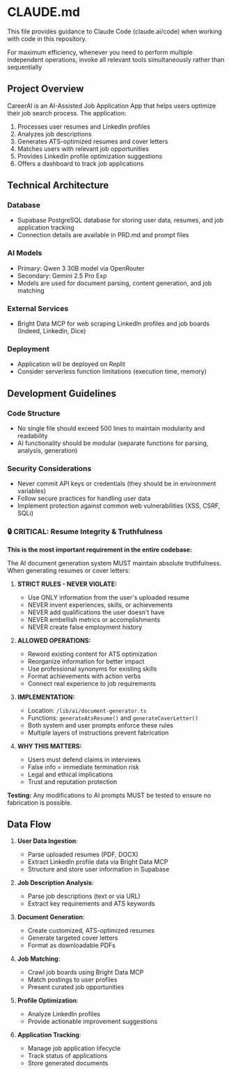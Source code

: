 # CLAUDE.md

This file provides guidance to Claude Code (claude.ai/code) when working with code in this repository.

For maximum efficiency, whenever you need to perform multiple independent operations, invoke all relevant tools simultaneously rather than sequentially
## Project Overview

CareerAI is an AI-Assisted Job Application App that helps users optimize their job search process. The application:

1. Processes user resumes and LinkedIn profiles
2. Analyzes job descriptions
3. Generates ATS-optimized resumes and cover letters
4. Matches users with relevant job opportunities
5. Provides LinkedIn profile optimization suggestions
6. Offers a dashboard to track job applications

## Technical Architecture

### Database
- Supabase PostgreSQL database for storing user data, resumes, and job application tracking
- Connection details are available in PRD.md and prompt files

### AI Models
- Primary: Qwen 3 30B model via OpenRouter
- Secondary: Gemini 2.5 Pro Exp
- Models are used for document parsing, content generation, and job matching

### External Services
- Bright Data MCP for web scraping LinkedIn profiles and job boards (Indeed, LinkedIn, Dice)

### Deployment
- Application will be deployed on Replit
- Consider serverless function limitations (execution time, memory)

## Development Guidelines

### Code Structure
- No single file should exceed 500 lines to maintain modularity and readability
- AI functionality should be modular (separate functions for parsing, analysis, generation)

### Security Considerations
- Never commit API keys or credentials (they should be in environment variables)
- Follow secure practices for handling user data
- Implement protection against common web vulnerabilities (XSS, CSRF, SQLi)

### 🔒 CRITICAL: Resume Integrity & Truthfulness

**This is the most important requirement in the entire codebase:**

The AI document generation system MUST maintain absolute truthfulness. When generating resumes or cover letters:

1. **STRICT RULES - NEVER VIOLATE:**
   - Use ONLY information from the user's uploaded resume
   - NEVER invent experiences, skills, or achievements
   - NEVER add qualifications the user doesn't have
   - NEVER embellish metrics or accomplishments
   - NEVER create false employment history

2. **ALLOWED OPERATIONS:**
   - Reword existing content for ATS optimization
   - Reorganize information for better impact
   - Use professional synonyms for existing skills
   - Format achievements with action verbs
   - Connect real experience to job requirements

3. **IMPLEMENTATION:**
   - Location: `/lib/ai/document-generator.ts`
   - Functions: `generateAtsResume()` and `generateCoverLetter()`
   - Both system and user prompts enforce these rules
   - Multiple layers of instructions prevent fabrication

4. **WHY THIS MATTERS:**
   - Users must defend claims in interviews
   - False info = immediate termination risk
   - Legal and ethical implications
   - Trust and reputation protection

**Testing:** Any modifications to AI prompts MUST be tested to ensure no fabrication is possible.

## Data Flow

1. **User Data Ingestion**:
   - Parse uploaded resumes (PDF, DOCX)
   - Extract LinkedIn profile data via Bright Data MCP
   - Structure and store user information in Supabase

2. **Job Description Analysis**:
   - Parse job descriptions (text or via URL)
   - Extract key requirements and ATS keywords

3. **Document Generation**:
   - Create customized, ATS-optimized resumes
   - Generate targeted cover letters
   - Format as downloadable PDFs

4. **Job Matching**:
   - Crawl job boards using Bright Data MCP
   - Match postings to user profiles
   - Present curated job opportunities

5. **Profile Optimization**:
   - Analyze LinkedIn profiles
   - Provide actionable improvement suggestions

6. **Application Tracking**:
   - Manage job application lifecycle
   - Track status of applications
   - Store generated documents

